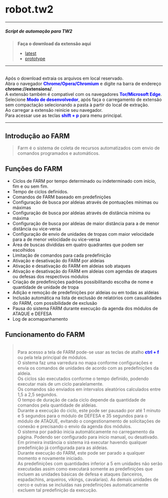 <h1 style="font-size:32px;">robot.tw2</h1>
<hr>
<h5>Script de automação para TW2</h5>
<blockquote>
  <p>
    <b>Faça o download da extensão aqui</b>
    <ul>
        <li><a href="https://github.com/MendelssohnTW/robot.tw2/raw/master/extension/extension_app.rar">latest</a></li>
        <li><a href="https://github.com/MendelssohnTW/robot.tw2/raw/master/extension/extension_prototype.rar">prototype</a></li>
    </ul>
  </p>
</blockquote>
<hr>
  <p>
    <br> Após o download extraia os arquivos em local reservado.
    <br> Abra o navegador <b style="color:blue;">Chrome/Opera/Chromium</b> e digite na barra de endereço <b>chrome://extensions/</b>.
    <br> A extensão também é compatível com os navegadores <b style="color:blue;">Tor/Microsoft Edge</b>.
    <br> Selecione <b style="color:blue;">Modo de desenvolvedor</b>, após faça o carregamento de extensão sem compactação selecionando a pasta à partir do local de extração.
    <br> Ao carregar a extensão reinicie seu navegador.
    <br> Para acessar use as teclas <b style="color:blue;">shift + p</b> para menu principal.
  </p>
<hr>

<h2 id="introdution">Introdução ao FARM</h2>
<blockquote>
<p>
Farm é o sistema de coleta de recursos automatizados com envio de comandos programados e automáticos.
</p>
</blockquote>

<h2 id="functions">Funções do FARM</h2>

<ul>
    <li>Ciclos de FARM por tempo determinado ou indeterminado com início, fim e ou sem fim.</li>
    <li>Tempo de ciclos definidos.</li>
    <li>Comandos de FARM baseado em predefinições</li>
    <li>Configuração de busca por aldeias através de pontuações mínimas ou máximas</li>
    <li>Configuração de busca por aldeias através de distância mínima ou máxima</li>
    <li>Configuração de busca por aldeias de maior distância para a de menor distância ou vice-versa</li>
    <li>Configuração de envio de unidades de tropas com maior velocidade para a de menor velocidade ou vice-versa</li>
    <li>Área de buscas divididas em quatro quadrantes que podem ser escolhidos</li>
    <li>Limitação de comandos para cada predefinição</li>
    <li>Ativação e desativação do FARM por aldeias</li>
    <li>Ativação e desativação do FARM em aldeias sob ataques</li>
    <li>Ativação e desativação do FARM em aldeias com agendas de ataques ou defesas dos respectivos módulos</li>
    <li>Criação de predefinições padrões possibilitando escolha de nome e quantidade de unidade de tropa</li>
    <li>Adição e remoção de predefinições por aldeias ou em todas as aldeias</li>
    <li>Inclusão automática na lista de exclusão de relatórios com casualidades do FARM, com possibilidade de exclusão</li>
    <li>Pausa do sistema FARM durante execução da agenda dos módulos de ATAQUE e DEFESA</li>
    <li>Log de acomapanhamento</li>
</ul>

<h2 id="operation">Funcionamento do FARM</h2>
<blockquote>
    <br>Para acesso a tela de FARM pode-se usar as teclas de atalho <b style="color:blue;">ctrl + f</b> ou pela tela principal de módulos.
    <br>O sistema faz uma varredura no mapa conforme configurações e envia os comandos de unidades de acordo com as predefinições da aldeia. 
    <br>Os ciclos são executados conforme o tempo definido, podendo executar mais de um ciclo paralelamente. 
    <br>Os comandos são enviados em intervalos aleatórios calculados entre 1,5 a 2,5 segundos.
    <br>O tempo de duração de cada ciclo depende da quantidade de comandos pela quantidade de aldeias.
    <br>Durante a execução do ciclo, este pode ser pausado por até 1 minuto e 5 segundos para o módulo de DEFESA e 35 segundos para o módulo de ATAQUE, evitando o congestionamento de solicitações de conexão e precisando o envio da agenda dos módulos.
    <br>O sistema por padrão inicia automáticamente no carregamento da página. Podendo ser configurado para inicio manual, ou desativado.
    <br>Em primeira instância o sistema irá executar havendo qualquer predefinição já configurada para as aldeias.
    <br>Durante execução do FARM, este pode ser parado a qualquer momento e novamente iniciado.
    <br>As predefinições com quantidades inferior a 5 em unidades não serão executadas assim como executará somente as predefinições que incluem as unidades básicas de defesa e ataques (lanceiros, espadachins, arqueiros, vikings, cavalarias). As demais unidades de cerco e outras se incluídas nas predefinições automaticamente excluem tal predefinição da execução. 
</blockquote>